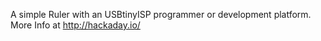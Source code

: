 A simple Ruler with an USBtinyISP programmer or development platform.
More Info at http://hackaday.io/
